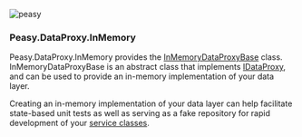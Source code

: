 ![peasy](https://www.dropbox.com/s/2yajr2x9yevvzbm/peasy3.png?dl=0&raw=1)

### Peasy.DataProxy.InMemory

Peasy.DataProxy.InMemory provides the [InMemoryDataProxyBase](https://github.com/ahanusa/Peasy.DataProxy.InMemory/blob/master/Peasy.DataProxy.InMemory/InMemoryDataProxyBase.cs) class.  InMemoryDataProxyBase is an abstract class that implements [IDataProxy](), and can be used to provide an in-memory implementation of your data layer.

Creating an in-memory implementation of your data layer can help facilitate state-based unit tests as well as serving as a fake repository for rapid development of your [service classes]().

